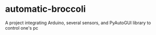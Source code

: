 # automatic-broccoli
A project integrating Arduino, several sensors, and PyAutoGUI library to control one's pc
